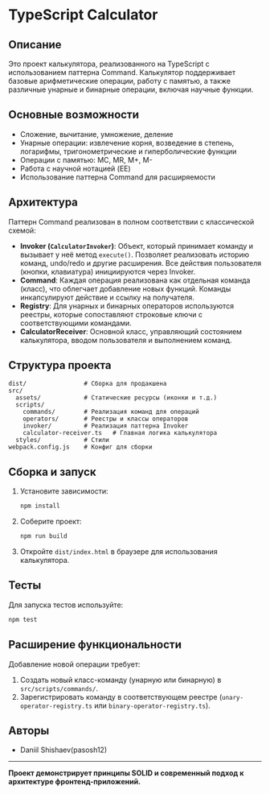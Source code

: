 # TypeScript Calculator

## Описание

Это проект калькулятора, реализованного на TypeScript с использованием паттерна Command. Калькулятор поддерживает базовые арифметические операции, работу с памятью, а также различные унарные и бинарные операции, включая научные функции.

## Основные возможности
- Сложение, вычитание, умножение, деление
- Унарные операции: извлечение корня, возведение в степень, логарифмы, тригонометрические и гиперболические функции
- Операции с памятью: MC, MR, M+, M-
- Работа с научной нотацией (EE)
- Использование паттерна Command для расширяемости

## Архитектура

Паттерн Command реализован в полном соответствии с классической схемой:

- **Invoker (`CalculatorInvoker`)**: Объект, который принимает команду и вызывает у неё метод `execute()`. Позволяет реализовать историю команд, undo/redo и другие расширения. Все действия пользователя (кнопки, клавиатура) инициируются через Invoker.
- **Command**: Каждая операция реализована как отдельная команда (класс), что облегчает добавление новых функций. Команды инкапсулируют действие и ссылку на получателя.
- **Registry**: Для унарных и бинарных операторов используются реестры, которые сопоставляют строковые ключи с соответствующими командами.
- **CalculatorReceiver**: Основной класс, управляющий состоянием калькулятора, вводом пользователя и выполнением команд.

## Структура проекта
```
dist/                # Сборка для продакшена
src/
  assets/            # Статические ресурсы (иконки и т.д.)
  scripts/
    commands/        # Реализация команд для операций
    operators/       # Реестры и классы операторов
    invoker/         # Реализация паттерна Invoker
    calculator-receiver.ts   # Главная логика калькулятора
  styles/            # Стили
webpack.config.js    # Конфиг для сборки
```

## Сборка и запуск
1. Установите зависимости:
   ```bash
   npm install
   ```
2. Соберите проект:
   ```bash
   npm run build
   ```
3. Откройте `dist/index.html` в браузере для использования калькулятора.


## Тесты
Для запуска тестов используйте:
```bash
npm test
```

## Расширение функциональности
Добавление новой операции требует:
1. Создать новый класс-команду (унаpную или бинарную) в `src/scripts/commands/`.
2. Зарегистрировать команду в соответствующем реестре (`unary-operator-registry.ts` или `binary-operator-registry.ts`).

## Авторы
- Daniil Shishaev(pasosh12)

---

**Проект демонстрирует принципы SOLID и современный подход к архитектуре фронтенд-приложений.**
